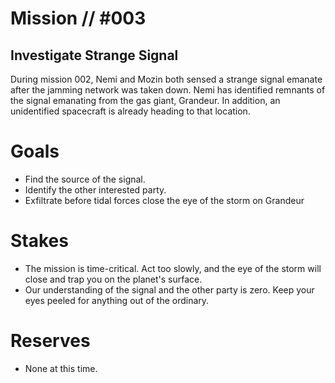 # Mission // #003
## Investigate Strange Signal

During mission 002, Nemi and Mozin both sensed a strange signal emanate after the jamming network was taken down. Nemi has identified remnants of the signal emanating from the gas giant, Grandeur. In addition, an unidentified spacecraft is already heading to that location.

# Goals
- Find the source of the signal.
- Identify the other interested party.
- Exfiltrate before tidal forces close the eye of the storm on Grandeur

# Stakes
- The mission is time-critical. Act too slowly, and the eye of the storm will close and trap you on the planet's surface.
- Our understanding of the signal and the other party is zero. Keep your eyes peeled for anything out of the ordinary.

# Reserves
- None at this time.